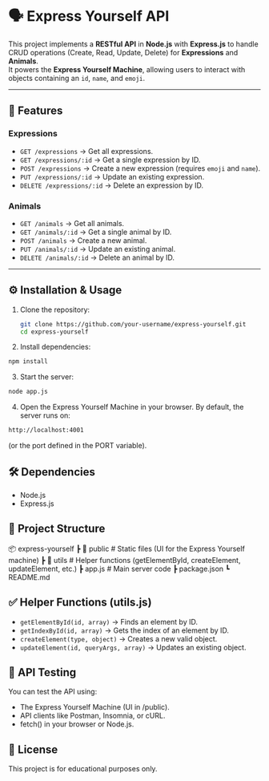 # 🗣️ Express Yourself API

This project implements a **RESTful API** in **Node.js** with **Express.js** to handle CRUD operations (Create, Read, Update, Delete) for **Expressions** and **Animals**.  
It powers the **Express Yourself Machine**, allowing users to interact with objects containing an `id`, `name`, and `emoji`.

---

## 📌 Features

### Expressions
- `GET /expressions` → Get all expressions.
- `GET /expressions/:id` → Get a single expression by ID.
- `POST /expressions` → Create a new expression (requires `emoji` and `name`).
- `PUT /expressions/:id` → Update an existing expression.
- `DELETE /expressions/:id` → Delete an expression by ID.

### Animals
- `GET /animals` → Get all animals.
- `GET /animals/:id` → Get a single animal by ID.
- `POST /animals` → Create a new animal.
- `PUT /animals/:id` → Update an existing animal.
- `DELETE /animals/:id` → Delete an animal by ID.

---

## ⚙️ Installation & Usage

1. Clone the repository:
   ```bash
   git clone https://github.com/your-username/express-yourself.git
   cd express-yourself
   ```
2. Install dependencies:
```bash
npm install
```

3. Start the server:
```bash
node app.js
```

4. Open the Express Yourself Machine in your browser.
By default, the server runs on:
```bash
http://localhost:4001

```
(or the port defined in the PORT variable).

## 🛠️ Dependencies

- Node.js
- Express.js

## 📂 Project Structure
📦 express-yourself
 ┣ 📂 public          # Static files (UI for the Express Yourself machine)
 ┣ 📂 utils           # Helper functions (getElementById, createElement, updateElement, etc.)
 ┣ app.js             # Main server code
 ┣ package.json
 ┗ README.md

## ✅ Helper Functions (utils.js)

- `getElementById(id, array)` → Finds an element by ID.
- `getIndexById(id, array)` → Gets the index of an element by ID.
- `createElement(type, object)` → Creates a new valid object.
- `updateElement(id, queryArgs, array)` → Updates an existing object.

## 🧪 API Testing

You can test the API using:

- The Express Yourself Machine (UI in /public).
- API clients like Postman, Insomnia, or cURL.
- fetch() in your browser or Node.js.
  
## 📝 License
This project is for educational purposes only.

